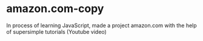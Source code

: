 # amazon.com-copy
In process of learning JavaScript, made a project amazon.com with the help of supersimple tutorials (Youtube video)
